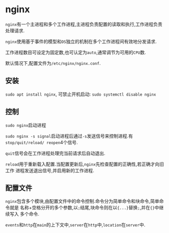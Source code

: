 # nginx

`nginx`有一个主进程和多个工作进程,主进程负责配置的读取和执行,工作进程负责处理请求.

`nginx`使用基于事件的模型和`OS`独立的机制在多个工作进程间有效地分发请求.

工作进程数目可设定为固定数,也可认定为`auto`,通常调节为可用的`CPU`数.

默认情况下,配置文件为`/etc/nginx/nginx.conf`.

## 安装

`sudo apt install nginx`, 可禁止开机启动: `sudo systemctl disable nginx`

## 控制

`sudo nginx`启动进程

`sudo nginx -s signal`启动进程后通过`-s`发送信号来控制进程.有`stop/quit/reload/
reopen`4个信号.

`quit`信号会在工作进程处理完当前请求后自动退出.

`reload`用于重新载入配置.当配置更新后,`nginx`先检查配置的正确性,若正确才向旧工作
进程发送退出信号,并启用新的工作进程.

## 配置文件

`nginx`包含多个模块,由配置文件中的命令控制.命令分为简单命令和块命令,简单命令就是
名称+空格分开的多个参数,以`;`结尾,块命令则在以`{...}`替换`;`,并在`{}`中继续写入
多个命令.

`events`和`http`在`main`的上下文中,`server`在`http`中,`location`在`server`中.
